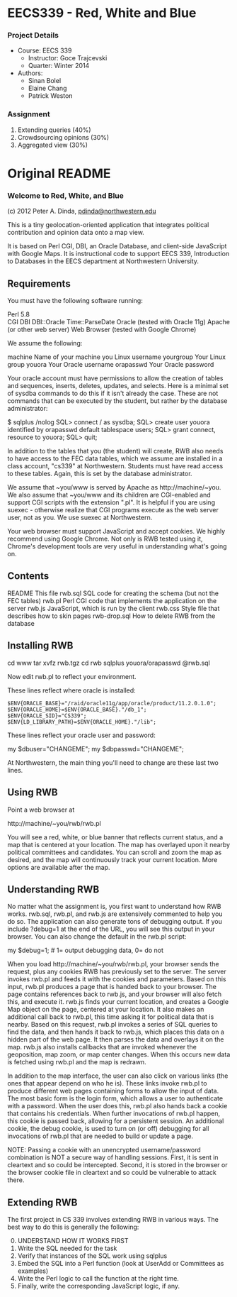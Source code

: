 # EECS339 - Red, White and Blue

### Project Details
* Course: EECS 339
  * Instructor: Goce Trajcevski
  * Quarter: Winter 2014
* Authors:
  * Sinan Bolel
  * Elaine Chang
  * Patrick Weston

### Assignment
1. Extending queries (40%)
2. Crowdsourcing opinions (30%)
3. Aggregated view (30%)




# Original README

### Welcome to Red, White, and Blue

(c) 2012 Peter A. Dinda, pdinda@northwestern.edu

This is a tiny geolocation-oriented application that integrates
political contribution and opinion data onto a map view.   

It is based on Perl CGI, DBI, an Oracle Database, and client-side
JavaScript with Google Maps.  It is instructional code to support EECS
339, Introduction to Databases in the EECS department at Northwestern
University.

Requirements
------------

You must have the following software running:

   Perl 5.8  
     CGI
     DBI
     DBI::Oracle
     Time::ParseDate
   Oracle    (tested with Oracle 11g)
   Apache    (or other web server)
   Web Browser (tested with Google Chrome)

We assume the following:
   
   machine     Name of your machine
   you         Linux username
   yourgroup   Your Linux group
   youora      Your Oracle username
   orapasswd   Your Oracle password

Your oracle account must have permissions to allow the creation of
tables and sequences, inserts, deletes, updates, and selects.  Here 
is a minimal set of sysdba commands to do this if it isn't already the
case.  These are not commands that can be executed by the 
student, but rather by the database administrator:

$ sqlplus /nolog
SQL> connect / as sysdba;
SQL> create user youora identified by orapasswd default tablespace users;
SQL> grant connect, resource to youora;
SQL> quit;

In addition to the tables that you (the student) will create, RWB also
needs to have access to the FEC data tables, which we assume are
installed in a class account, "cs339" at Northwestern.  Students must
have read access to these tables.  Again, this is set by the database
administrator.

We assume that ~you/www is served by Apache as http://machine/~you.
We also assume that ~you/www and its children are CGI-enabled and
support CGI scripts with the extension ".pl".   It is helpful if 
you are using suexec - otherwise realize that CGI programs execute as
the web server user, not as you.   We use suexec at Northwestern.

Your web browser must support JavaScript and accept cookies.  We
highly recommend using Google Chrome.  Not only is RWB tested using it,
Chrome's development tools are very useful in understanding what's 
going on.


Contents
--------

   README         This file
   rwb.sql        SQL code for creating the schema (but not the FEC tables)
   rwb.pl         Perl CGI code that implements the application on the server
   rwb.js         JavaScript, which is run by the client 
   rwb.css        Style file that describes how to skin pages
   rwb-drop.sql   How to delete RWB from the database


Installing RWB
--------------

cd www
tar xvfz rwb.tgz
cd rwb
sqlplus youora/orapasswd @rwb.sql

Now edit rwb.pl to reflect your environment.  

These lines reflect where oracle is installed:

    $ENV{ORACLE_BASE}="/raid/oracle11g/app/oracle/product/11.2.0.1.0";
    $ENV{ORACLE_HOME}=$ENV{ORACLE_BASE}."/db_1";
    $ENV{ORACLE_SID}="CS339";
    $ENV{LD_LIBRARY_PATH}=$ENV{ORACLE_HOME}."/lib";

These lines reflect your oracle user and password:

my $dbuser="CHANGEME";
my $dbpasswd="CHANGEME";

At Northwestern, the main thing you'll need to change are these 
last two lines.

Using RWB
---------

Point a web browser at

http://machine/~you/rwb/rwb.pl

You will see a red, white, or blue banner that reflects current status, 
and a map that is centered at your location.  The map has overlayed 
upon it nearby political committees and candidates.   You can scroll
and zoom the map as desired, and the map will continuously track your
current location.  More options are available after the map.

Understanding RWB
-----------------

No matter what the assignment is, you first want to understand how
RWB works.  rwb.sql, rwb.pl, and rwb.js are extensively commented
to help you do so.   The application can also generate tons of 
debugging output.   If you include ?debug=1 at the end of the URL, 
you will see this output in your browser.  You can also change the
default in the rwb.pl script:

my $debug=1;  # 1= output debugging data, 0= do not

When you load http://machine/~you/rwb/rwb.pl, your browser sends the
request, plus any cookies RWB has previously set to the server.  The
server invokes rwb.pl and feeds it with the cookies and parameters.
Based on this input, rwb.pl produces a page that is handed back to
your browser.  The page contains references back to rwb.js, and your
browser will also fetch this, and execute it.  rwb.js finds your
current location, and creates a Google Map object on the page,
centered at your location.  It also makes an additional call back to
rwb.pl, this time asking it for political data that is nearby.  Based
on this request, rwb.pl invokes a series of SQL queries to find the
data, and then hands it back to rwb.js, which places this data on a
hidden part of the web page.  It then parses the data and overlays it
on the map.  rwb.js also installs callbacks that are invoked whenever
the geoposition, map zoom, or map center changes.  When this occurs
new data is fetched using rwb.pl and the map is redrawn. 

In addition to the map interface, the user can also click on various
links (the ones that appear depend on who he is).  These links invoke
rwb.pl to produce different web pages containing forms to allow the
input of data.  The most basic form is the login form, which allows a
user to authenticate with a password.  When the user does this, rwb.pl
also hands back a cookie that contains his credentials.  When further
invocations of rwb.pl happen, this cookie is passed back, allowing for
a persistent session.  An additional cookie, the debug cookie, is used
to turn on (or off) debugging for all invocations of rwb.pl that are
needed to build or update a page.

NOTE: Passing a cookie with an unencrypted username/password
combination is NOT a secure way of handling sessions.  First, it is
sent in cleartext and so could be intercepted.  Second, it is stored
in the browser or the browser cookie file in cleartext and so could be
vulnerable to attack there.   


Extending RWB
-------------

The first project in CS 339 involves extending RWB in various
ways.  The best way to do this is generally the following:

0. UNDERSTAND HOW IT WORKS FIRST
1. Write the SQL needed for the task
2. Verify that instances of the SQL work using sqlplus
3. Embed the SQL into a Perl function (look at UserAdd or Committees 
   as examples)
4. Write the Perl logic to call the function at the
   right time.
5. Finally, write the corresponding JavaScript logic, if any.




